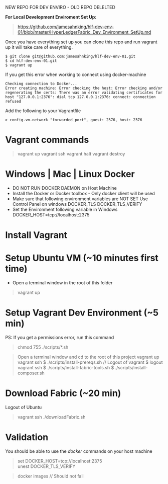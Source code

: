 NEW REPO FOR DEV ENVIRO - OLD REPO DELELTED

**For Local Development Enviroment  Set Up:** 
> <https://github.com/jamesahnking/hlf-dev-env-01/blob/master/HyperLedgerFabric_Dev_Environment_SetUp.md>

Once you have everything set up you can clone this repo and run vagrant up it will take care of everything. 
```
$ git clone git@github.com:jamesahnking/hlf-dev-env-01.git
$ cd hlf-dev-env-01.git 
$ vagrant up
```
If you get this error when working to connect using docker-machine

```
Checking connection to Docker...
Error creating machine: Error checking the host: Error checking and/or regenerating the certs: There was an error validating certificates for host "127.0.0.1:2376": dial tcp 127.0.0.1:2376: connect: connection refused
```

Add the following to your Vagrantfile

```
> config.vm.network "forwarded_port", guest: 2376, host: 2376
```

Vagrant commands
================
> vagrant up
> vagrant ssh
> vagrant halt
> vagrant destroy

Windows | Mac | Linux Docker
============================
+ DO NOT RUN DOCKER DAEMON on Host Machine
+ Install the Docker or Docker toolbox - Only docker client will be used
+ Make sure that following environment variables are NOT SET
  Use Control Panel on windows
  DOCKER_TLS
  DOCKER_TLS_VERIFY
+ Set the Environment following variable in Windows 
  DOCKER_HOST=tcp://localhost:2375

Install Vagrant
===============

Setup Ubuntu VM (~10 minutes first time)
========================================
+ Open a terminal window in the root of this folder
> vagrant up

Setup Vagrant Dev Environment (~5 min)
======================================
PS: If you get a permissions error, run this command
> chmod 755 ./scripts/*.sh

> Open a terminal window and cd to the root of this project
> vagrant up
> vagrant ssh
  $ ./scripts/install-prereqs.sh
// Logout of vagrant
  $ logout
> vagrant ssh
  $ ./scripts/install-fabric-tools.sh
  $ ./scripts/install-composer.sh
  

Download Fabric (~20 min)
=========================
Logout of Ubuntu
> vagrant ssh
> ./downloadFabric.sh

Validation
==========
You should be able to use the *docker* commands on your host machine
> set DOCKER_HOST=tcp://localhost:2375   
> unest DOCKER_TLS_VERIFY

> docker images    // Should not fail


